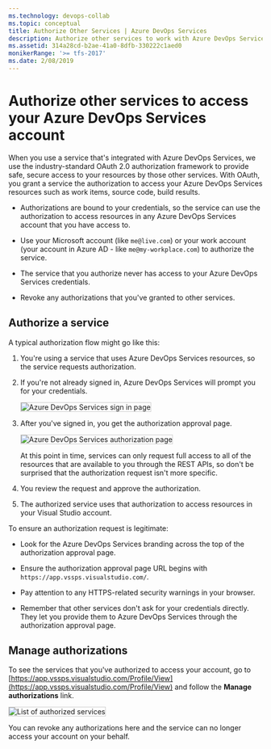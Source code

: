 ```yaml
---
ms.technology: devops-collab
ms.topic: conceptual
title: Authorize Other Services | Azure DevOps Services
description: Authorize other services to work with Azure DevOps Services
ms.assetid: 314a28cd-b2ae-41a0-8dfb-330222c1aed0
monikerRange: '>= tfs-2017'
ms.date: 2/08/2019
---
```


# Authorize other services to access your Azure DevOps Services account

When you use a service that's integrated with Azure DevOps Services,
we use the industry-standard OAuth 2.0 authorization framework to provide safe,
secure access to your resources by those other services.
With OAuth, you grant a service the authorization to access your Azure DevOps Services
resources such as work items, source code, build results.

- Authorizations are bound to your credentials,
  so the service can use the authorization to access resources
  in any Azure DevOps Services account that you have access to.

- Use your Microsoft account (like `me@live.com`) or your work account
  (your account in Azure AD - like `me@my-workplace.com`) to authorize the service.

- The service that you authorize never has access to your Azure DevOps Services credentials.

- Revoke any authorizations that you've granted to other services.

## Authorize a service

A typical authorization flow might go like this:

1.  You're using a service that uses Azure DevOps Services resources,
    so the service requests authorization.

2.  If you're not already signed in, Azure DevOps Services will prompt you for your credentials.

    <img alt="Azure DevOps Services sign in page" src="./media/authorize/vso-sign-in.png" style="border: 1px solid #CCCCCC" />

3.  After you've signed in, you get the authorization approval page.

    <img alt="Azure DevOps Services authorization page" src="./media/authorize/vso-authorize.png" style="border: 1px solid #CCCCCC" />

    At this point in time, services can only request full access to all of the resources that are available to you through the REST APIs, so don't be surprised that the authorization request isn't more specific.

4.  You review the request and approve the authorization.

5.  The authorized service uses that authorization to access resources in your Visual Studio account.

To ensure an authorization request is legitimate:

- Look for the Azure DevOps Services branding across the top of the authorization approval page.

- Ensure the authorization approval page URL begins with `https://app.vssps.visualstudio.com/`.

- Pay attention to any HTTPS-related security warnings in your browser.

- Remember that other services don't ask for your credentials directly. They let you provide them to Azure DevOps Services through the authorization approval page.

## Manage authorizations

To see the services that you've authorized to access your account,
go to [https://app.vssps.visualstudio.com/Profile/View](https://app.vssps.visualstudio.com/Profile/View)
and follow the **Manage authorizations** link.

<img alt="List of authorized services" src="./media/authorize/authorizations.png" style="border: 1px solid #CCCCCC" />

You can revoke any authorizations here and the service can no longer access your account on your behalf.
